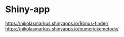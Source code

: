 # Shiny-app

https://nikolasmarkus.shinyapps.io/Bonus-finder/ 
https://nikolasmarkus.shinyapps.io/numerickemetody/
